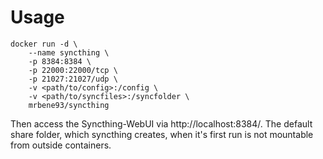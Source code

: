 # Usage

```
docker run -d \
    --name syncthing \
    -p 8384:8384 \
    -p 22000:22000/tcp \
    -p 21027:21027/udp \
    -v <path/to/config>:/config \
    -v <path/to/syncfiles>:/syncfolder \
    mrbene93/syncthing
```
Then access the Syncthing-WebUI via http://localhost:8384/. The default share folder, which syncthing creates, when it's first run is not mountable from outside containers.
